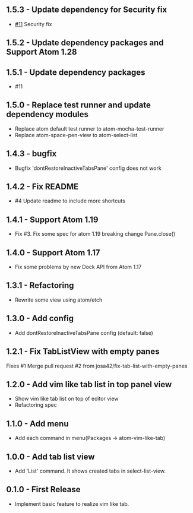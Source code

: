 ## 1.5.3 - Update dependency for Security fix
* [#11](https://github.com/Kesin11/atom-vim-like-tab/pull/16) Security fix

## 1.5.2 - Update dependency packages and Support Atom 1.28

## 1.5.1 - Update dependency packages
* #11

## 1.5.0 - Replace test runner and update dependency modules
* Replace atom default test runner to atom-mocha-test-runner
* Replace atom-space-pen-view to atom-select-list

## 1.4.3 - bugfix
* Bugfix 'dontRestoreInactiveTabsPane' config does not work

## 1.4.2 -  Fix README
* #4 Update readme to include more shortcuts

## 1.4.1 -  Support Atom 1.19
* Fix #3. Fix some spec for atom 1.19 breaking change Pane.close()

## 1.4.0 -  Support Atom 1.17
* Fix some problems by new Dock API from Atom 1.17

## 1.3.1 -  Refactoring
* Rewrite some view using atom/etch

## 1.3.0 -  Add config
* Add dontRestoreInactiveTabsPane config (default: false)

## 1.2.1 - Fix TabListView with empty panes
Fixes #1
Merge pull request #2 from josa42/fix-tab-list-with-empty-panes

## 1.2.0 - Add vim like tab list in top panel view
* Show vim like tab list on top of editor view
* Refactoring spec

## 1.1.0 - Add menu
* Add each command in menu(Packages -> atom-vim-like-tab)

## 1.0.0 - Add tab list view
* Add 'List' command. It shows created tabs in select-list-view.

## 0.1.0 - First Release
* Implement basic feature to realize vim like tab.
